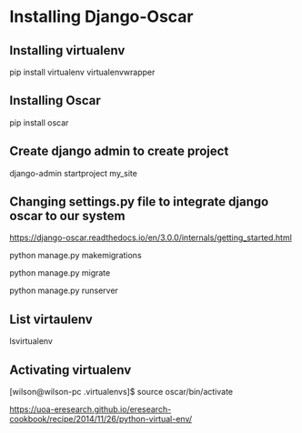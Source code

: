 # Installing Django-Oscar

## Installing virtualenv

pip install virtualenv virtualenvwrapper

## Installing Oscar

pip install oscar

## Create django admin to create project

django-admin startproject my_site

## Changing settings.py file to integrate django oscar to our system

https://django-oscar.readthedocs.io/en/3.0.0/internals/getting_started.html

python manage.py makemigrations

python manage.py migrate

python manage.py runserver

## List virtaulenv
lsvirtualenv

## Activating virtualenv
[wilson@wilson-pc .virtualenvs]$ source oscar/bin/activate

https://uoa-eresearch.github.io/eresearch-cookbook/recipe/2014/11/26/python-virtual-env/

